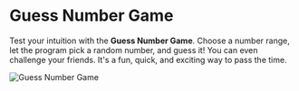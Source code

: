 # Guess Number Game

Test your intuition with the **Guess Number Game**. Choose a number range, let the program pick a random number, and guess it! You can even challenge your friends. It's a fun, quick, and exciting way to pass the time.

![Guess Number Game](Gusse.png)

